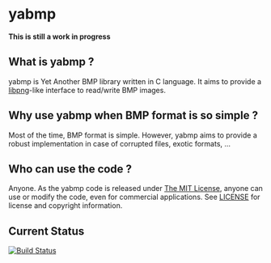 # yabmp

**This is still a work in progress**

## What is yabmp ?

yabmp is Yet Another BMP library written in C language.
It aims to provide a [libpng](http://www.libpng.org/pub/png/libpng.html)-like interface to read/write BMP images.

## Why use yabmp when BMP format is so simple ?

Most of the time, BMP format is simple. However, yabmp aims to provide a robust implementation in case of corrupted files, exotic formats, ...

## Who can use the code ?
Anyone. As the yabmp code is released under [The MIT License](https://github.com/mayeut/yabmp/blob/master/LICENSE), anyone can use or modify the code, even for commercial applications.
See [LICENSE](https://github.com/mayeut/yabmp/blob/master/LICENSE) for license and copyright information.

## Current Status

[![Build Status](https://travis-ci.org/mayeut/yabmp.svg?branch=master)](https://travis-ci.org/mayeut/yabmp)
